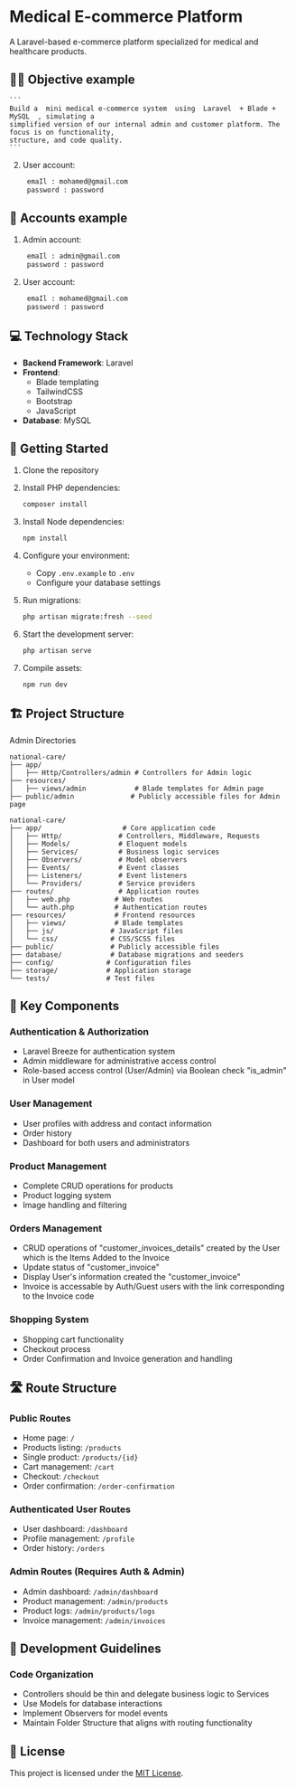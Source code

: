 # Medical E-commerce Platform

A Laravel-based e-commerce platform specialized for medical and healthcare products.

 ## 🐱‍💻 Objective example
 
    ```
    Build a  mini medical e-commerce system  using  Laravel  + Blade + MySQL  , simulating a 
    simplified version of our internal admin and customer platform. The focus is on functionality, 
    structure, and code quality.
    ``` 

2. User account:
   ```bash
    emaIl : mohamed@gmail.com
    password : password
   ```

## 👤 Accounts example
1. Admin account:
   ```bash
    emaIl : admin@gmail.com
    password : password
   ```
2. User account:
   ```bash
    emaIl : mohamed@gmail.com
    password : password
   ```
## 💻 Technology Stack

- **Backend Framework**: Laravel
- **Frontend**: 
  - Blade templating
  - TailwindCSS
  - Bootstrap
  - JavaScript
- **Database**: MySQL

## 🚀 Getting Started

1. Clone the repository
2. Install PHP dependencies:
   ```bash
   composer install
   ```
3. Install Node dependencies:
   ```bash
   npm install
   ```
4. Configure your environment:
   - Copy `.env.example` to `.env`
   - Configure your database settings
   
5. Run migrations:
   ```bash
   php artisan migrate:fresh --seed
   ```

6. Start the development server:
   ```bash
   php artisan serve
   ```

7. Compile assets:
   ```bash
   npm run dev
   ```

## 🏗 Project Structure

Admin Directories
```
national-care/
├── app/                    
│   ├── Http/Controllers/admin # Controllers for Admin logic
├── resources/
│   ├── views/admin            # Blade templates for Admin page
├── public/admin              # Publicly accessible files for Admin page
```

```
national-care/
├── app/                    # Core application code
│   ├── Http/              # Controllers, Middleware, Requests
│   ├── Models/            # Eloquent models
│   ├── Services/          # Business logic services
│   ├── Observers/         # Model observers
│   ├── Events/            # Event classes
│   ├── Listeners/         # Event listeners
│   └── Providers/         # Service providers
├── routes/                # Application routes
│   ├── web.php           # Web routes
│   └── auth.php          # Authentication routes
├── resources/            # Frontend resources
│   ├── views/            # Blade templates
│   ├── js/              # JavaScript files
│   └── css/             # CSS/SCSS files
├── public/              # Publicly accessible files
├── database/            # Database migrations and seeders
├── config/             # Configuration files
├── storage/            # Application storage
└── tests/              # Test files
```

## 🔑 Key Components

### Authentication & Authorization
- Laravel Breeze for authentication system
- Admin middleware for administrative access control
- Role-based access control (User/Admin) via Boolean check "is_admin" in User model

### User Management
- User profiles with address and contact information
- Order history
- Dashboard for both users and administrators

### Product Management
- Complete CRUD operations for products
- Product logging system
- Image handling and filtering

### Orders Management
- CRUD operations of "customer_invoices_details" created by the User which is the Items Added to the Invoice  
- Update status of "customer_invoice"
- Display User's information created the "customer_invoice"
- Invoice is accessable by Auth/Guest users with the link corresponding to the Invoice code

### Shopping System
- Shopping cart functionality
- Checkout process
- Order Confirmation and Invoice generation and handling

## 🛣 Route Structure

### Public Routes
- Home page: `/`
- Products listing: `/products`
- Single product: `/products/{id}`
- Cart management: `/cart`
- Checkout: `/checkout`
- Order confirmation: `/order-confirmation`

### Authenticated User Routes
- User dashboard: `/dashboard`
- Profile management: `/profile`
- Order history: `/orders`

### Admin Routes (Requires Auth & Admin)
- Admin dashboard: `/admin/dashboard`
- Product management: `/admin/products`
- Product logs: `/admin/products/logs`
- Invoice management: `/admin/invoices`

## 🔧 Development Guidelines

### Code Organization
- Controllers should be thin and delegate business logic to Services
- Use Models for database interactions
- Implement Observers for model events
- Maintain Folder Structure that aligns with routing functionality

## 📄 License

This project is licensed under the [MIT License](LICENSE).
